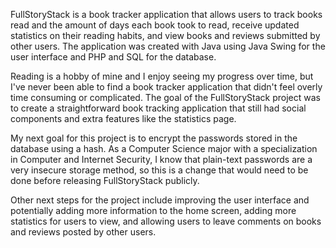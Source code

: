 FullStoryStack is a book tracker application that allows users to track books read and the amount of days each book took to read, receive updated statistics on their reading habits, and view books and reviews submitted by other users. The application was created with Java using Java Swing for the user interface and PHP and SQL for the database.

Reading is a hobby of mine and I enjoy seeing my progress over time, but I've never been able to find a book tracker application that didn't feel overly time consuming or complicated. The goal of the FullStoryStack project was to create a straightforward book tracking application that still had social components and extra features like the statistics page.

My next goal for this project is to encrypt the passwords stored in the database using a hash. As a Computer Science major with a specialization in Computer and Internet Security, I know that plain-text passwords are a very insecure storage method, so this is a change that would need to be done before releasing FullStoryStack publicly.

Other next steps for the project include improving the user interface and potentially adding more information to the home screen, adding more statistics for users to view, and allowing users to leave comments on books and reviews posted by other users.
